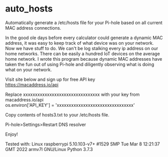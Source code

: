 # auto_hosts

Automatically generate a /etc/hosts file for your Pi-hole based on all current MAC address connections.

In the good ole days before every calculator could generate a dynamic MAC address, it was easy to keep track of what device was on your network.
Now we have stuff to do.  We can't be log stalking every ip address on our home networks.  There can be easily a hundred IoT devices on the average home network.
I wrote this program because dynamic MAC addresses have taken the fun out of using Pi-hole and diligently observing what is doing what on your network.

Visit site below and sign up for free API key  
https://macaddress.io/api

Replace                  xxxxxxxxxxxxxxxxxxxxxxxxxxxxxxxx with your key from macaddress.io/api  
os.environ['API_KEY'] = 'xxxxxxxxxxxxxxxxxxxxxxxxxxxxxxxx'

Copy contents of hosts3.txt to your /etc/hosts file.

Pi-hole>Settings>Restart DNS resolver

Enjoy!

Tested with:
Linux raspberrypi 5.10.103-v7+ #1529 SMP Tue Mar 8 12:21:37 GMT 2022 armv7l GNU/Linux
Python 3.7.3
